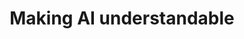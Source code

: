 ---
image: "https://cdn.pixabay.com/photo/2017/03/23/09/34/artificial-intelligence-2167835_960_720.jpg"
title: "Making AI understandable"
description: "To focus on making AI more understandable and interpretable through techniques on Explainable AI, Interpretable AI and human-in-the-loop learning."
label: "Check Features"
link: "#/"
tags: ["making-ai-understandable"]
weight: 1
---